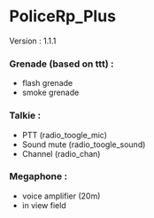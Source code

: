# PoliceRp_Plus

Version : 1.1.1

### Grenade (based on ttt) :
- flash grenade
- smoke grenade

### Talkie :
- PTT (radio_toogle_mic)
- Sound mute (radio_toogle_sound)
- Channel (radio_chan)

### Megaphone :
- voice amplifier (20m)
- in view field

